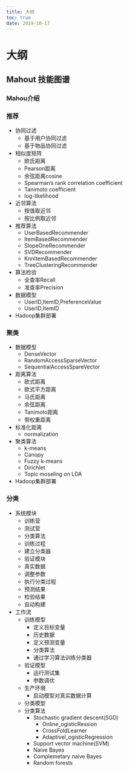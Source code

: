 ```yaml
---
title: 大纲
toc: true
date: 2019-10-17
---
```

# 大纲


## Mahout 技能图谱

### Mahou介绍

### 推荐

- 协同过滤
  - 基于用户协同过滤
  - 基于物品协同过滤
- 相似度矩阵
  - 欧氏距离
  - Pearson距离
  - 余弦距离cosine
  - Spearman’s rank correlation coefficient
  - Tanimoto coefficient
  - log-likelihood
- 近邻算法
  - 按值取近邻
  - 按比例取近邻
- 推荐算法
  - UserBasedRecommender
  - ItemBasedRecommender
  - SlopeOneRecommender
  - SVDRecommender
  - KnnltemBasedRecommender
  - TreeClusteringRecommender
- 算法检验
  - 全查率Recall
  - 准查率Precision
- 数据模型
  - UserID,ltemID,PreferenceValue
  - UserID,ItemID
- Hadoop集群部署

### 聚类

- 数据模型
  - DenseVector
  - RandomAccessSparseVector
  - SequentialAccessSpareVector
- 距离算法
  - 欧式距离
  - 欧式平方距离
  - 马氏距离
  - 余弦距离
  - Tanimoto距离
  - 带权重距离
- 标准化距离
  - normalization
- 聚类算法
  - k-means
  - Canopy
  - Fuzzy k-means
  - Dirichlet
  - Topic moseling on LDA
- Hadoop集群部署

### 分类

- 系统模块
  - 训练营
  - 测试营
  - 分类算法
  - 训练过程
  - 建立分类器
  - 验证模块
  - 真实数据
  - 调整参数
  - 执行分类过程
  - 预测结果
  - 检验结果
  - 自动构建
- 工作流
  - 训练模型
    - 定义目标变量
    - 历史数据
    - 定义预测变量
    - 分类算法
    - 通过学习算法训练分类器
  - 验证模型
    - 运行测试集
    - 参数调优
  - 生产环境
    - 启动模型对真实数据计算
  - 分类模型
  - 分类算法
    - Stochastic gradient descent(SGD)
      - Online_ogisticRession
      - CrossFoldLearner
      - Adaptivel_ogisticRegression
    - Support vector machine(SVM)
    - Naive Bayes
    - Complemetary naive Bayes
    - Random forests

